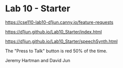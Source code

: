 # Lab 10 - Starter

https://cse110-lab10-d1jun.canny.io/feature-requests

https://d1jun.github.io/Lab10_Starter/index.html

https://d1jun.github.io/Lab10_Starter/speechSynth.html

The "Press to Talk" button is red 50% of the time.

Jeremy Hartman and David Jun